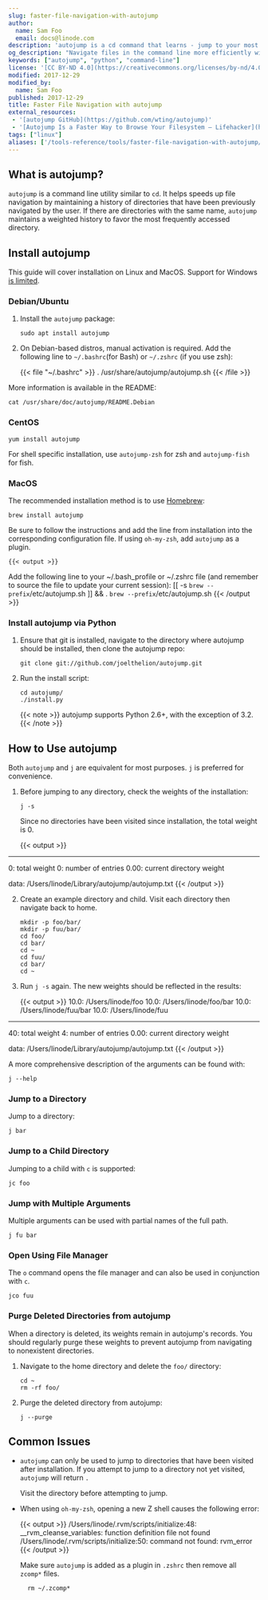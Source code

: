 ```yaml
---
slug: faster-file-navigation-with-autojump
author:
  name: Sam Foo
  email: docs@linode.com
description: 'autojump is a cd command that learns - jump to your most frequently visited directories.'
og_description: "Navigate files in the command line more efficiently with autojump, a tool that jumps to your most frequently accessed directories."
keywords: ["autojump", "python", "command-line"]
license: '[CC BY-ND 4.0](https://creativecommons.org/licenses/by-nd/4.0)'
modified: 2017-12-29
modified_by:
  name: Sam Foo
published: 2017-12-29
title: Faster File Navigation with autojump
external_resources:
 - '[autojump GitHub](https://github.com/wting/autojump)'
 - '[Autojump Is a Faster Way to Browse Your Filesystem – Lifehacker](https://lifehacker.com/5583546/autojump-is-a-faster-way-to-browse-your-filesystem)'
tags: ["linux"]
aliases: ['/tools-reference/tools/faster-file-navigation-with-autojump/']
---
```


## What is autojump?

`autojump` is a command line utility similar to `cd`. It helps speeds up file navigation by maintaining a history of directories that have been previously navigated by the user. If there are directories with the same name, `autojump` maintains a weighted history to favor the most frequently accessed directory.

## Install autojump

This guide will cover installation on Linux and MacOS. Support for Windows [is limited](https://github.com/wting/autojump#known-issues).

### Debian/Ubuntu

1.  Install the `autojump` package:

        sudo apt install autojump

2.  On Debian-based distros, manual activation is required. Add the following line to `~/.bashrc`(for Bash) or `~/.zshrc` (if you use zsh):

      {{< file "~/.bashrc" >}}
. /usr/share/autojump/autojump.sh
{{< /file >}}

More information is available in the README:

    cat /usr/share/doc/autojump/README.Debian

### CentOS

    yum install autojump

For shell specific installation, use `autojump-zsh` for zsh and `autojump-fish` for fish.

### MacOS

The recommended installation method is to use [Homebrew](https://brew.sh/):

    brew install autojump

Be sure to follow the instructions and add the line from installation into the corresponding configuration file. If using `oh-my-zsh`, add `autojump` as a plugin.

    {{< output >}}
Add the following line to your ~/.bash_profile or ~/.zshrc file (and remember
to source the file to update your current session):
  [[ -s `brew --prefix`/etc/autojump.sh ]] && . `brew --prefix`/etc/autojump.sh
{{< /output >}}

### Install autojump via Python

1.  Ensure that git is installed, navigate to the directory where autojump should be installed, then clone the autojump repo:

        git clone git://github.com/joelthelion/autojump.git

2.  Run the install script:

        cd autojump/
        ./install.py

    {{< note >}}
autojump supports Python 2.6+, with the exception of 3.2.
{{< /note >}}

## How to Use autojump

Both `autojump` and `j` are equivalent for most purposes. `j` is preferred for convenience.

1.  Before jumping to any directory, check the weights of the installation:

        j -s

    Since no directories have been visited since installation, the total weight is 0.

    {{< output >}}
________________________________________

0:       total weight
0:       number of entries
0.00:    current directory weight

data:    /Users/linode/Library/autojump/autojump.txt
{{< /output >}}

2.  Create an example directory and child. Visit each directory then navigate back to home.

        mkdir -p foo/bar/
        mkdir -p fuu/bar/
        cd foo/
        cd bar/
        cd ~
        cd fuu/
        cd bar/
        cd ~

3.  Run `j -s` again. The new weights should be reflected in the results:

    {{< output >}}
10.0:   /Users/linode/foo
10.0:   /Users/linode/foo/bar
10.0:   /Users/linode/fuu/bar
10.0:   /Users/linode/fuu
________________________________________

40:      total weight
4:       number of entries
0.00:    current directory weight

data:    /Users/linode/Library/autojump/autojump.txt
{{< /output >}}

A more comprehensive description of the arguments can be found with:

    j --help

### Jump to a Directory

Jump to a directory:

    j bar

### Jump to a Child Directory

Jumping to a child with `c` is supported:

    jc foo

### Jump with Multiple Arguments

Multiple arguments can be used with partial names of the full path.

    j fu bar

### Open Using File Manager

The `o` command opens the file manager and can also be used in conjunction with `c`.

    jco fuu

### Purge Deleted Directories from autojump

When a directory is deleted, its weights remain in autojump's records. You should regularly purge these weights to prevent autojump from navigating to nonexistent directories.

1.  Navigate to the home directory and delete the `foo/` directory:

        cd ~
        rm -rf foo/

2.  Purge the deleted directory from autojump:

        j --purge

## Common Issues

* `autojump` can only be used to jump to directories that have been visited after installation. If you attempt to jump to a directory not yet visited, `autojump` will return `.`

    Visit the directory before attempting to jump.

* When using `oh-my-zsh`, opening a new Z shell causes the following error:

    {{< output >}}
/Users/linode/.rvm/scripts/initialize:48: __rvm_cleanse_variables: function definition file not found
/Users/linode/.rvm/scripts/initialize:50: command not found: rvm_error
{{< /output >}}

    Make sure `autojump` is added as a plugin in `.zshrc` then remove all `zcomp*` files.

        rm ~/.zcomp*
